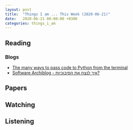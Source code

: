 ```yaml
---
layout: post
title:  "Things I am ... This Week (2020-06-21)"
date:   2020-06-21 00:00:00 +0300
categories: things_i_am
---
```


<!-- # Things I am ... This Week   -->

## Reading  

### Blogs

- [The many ways to pass code to Python from the terminal][snarky1]
- [Software Archiblog - איך לנצח את הסיבוכיות?][sa1]

## Papers

## Watching  

## Listening  

[snarky1]:https://snarky.ca/the-many-ways-to-pass-code-to-python-from-the-terminal/
[sa1]:http://www.softwarearchiblog.com/2020/05/on-complexity.html